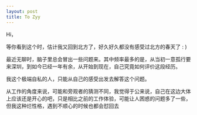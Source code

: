 ```yaml
---
layout: post
title: To Zyy
---
```


Hi，

等你看到这个时，估计我又回到北方了，好久好久都没有感受过北方的春天了 : )

最近无聊时，脑子里总会冒出一些问题来。其中频率最多的是，从当初一意孤行要来深圳，到如今已经一年有余，从开始到现在，自己究竟如何评价这段经历。

我这个极端自私的人，只能从自己的感受出发去解答这个问题。

从工作的角度来说，可能和旁观者的猜测不同，我觉得于公来说，自己在这边大体上应该还是开心的吧，只是相比之前的工作体验，可能让人困惑的问题多了一些，但我这种烂性格，遇到不顺心的时候也都会怼回去
